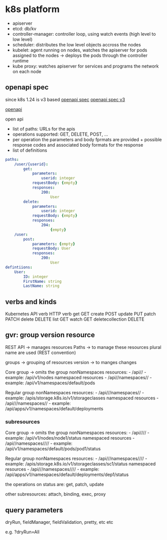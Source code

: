 # k8s platform

- apiserver
- etcd: db/kv
- controller-manager: controller loop, using watch events (high level to low level)
- scheduler: distributes the low level objects accross the nodes
- kubelet: agent running on nodes, watches the apiserver for pods assigned to the nodes -> deploys the pods through the controller runtime
- kube proxy: watches apiserver for services and programs the network on each node

## openapi spec

since k8s 1.24 is v3 based
[openapi spec](https://github.com/kubernetes/kubernetes/tree/master/api/openapi-spec)
[openapi spec v3](https://github.com/kubernetes/kubernetes/tree/master/api/openapi-spec/v3)

[openapi](https://kubernetes.io/docs/reference/kubernetes-api/)

open api
- list of paths: URLs for the apis
- operations supported: GET, DELETE, POST, ...
- per operation the parameters and body fprmats are provided + possible response codes and associated body formats for the response
- list of definitions

```yaml
paths:
    /user/{userid}:
        get:
            parameters:
                userid: integer
            requestBody: {empty}
            responses:
                200:
                    User
        delete:
            parameters:
                userid: integer
            requestBody: {empty}
            responses:
                204:
                    {empty}
    /user:
        post:
            parameters: {empty}
            requestBody: User
            responses:
                200:
                    User
defintiions:
    User:
        ID: integer
        FirstName: string
        LastName: string
```

## verbs and kinds

Kubernetes API verb     HTTP verb
get                         GET
create                      POST
update                      PUT
patch                       PATCH
delete                      DELETE
list                        GET
watch                       GET
deletecollection            DELETE

## gvr: group version resource

REST API -> manages resources
Paths -> to manage these resources plural name are used (REST convention)

groups -> grouping of resources
version -> to manges changes

Core group -> omits the group
    nonNamespaces resources:
        - /api/<version>/<plural-resource-name> 
        - example: /api/v1/nodes
    namespaced resources
        - /api/<version>/namespaces/<ns>/<plural-resource-name> 
        - example: /api/v1/namespaces/default/pods

Regular group
    nonNamespaces resources:
        - /api/<group>/<version>/namespaces/<ns>/<plural-resource-name>
        - example: /apis/storage.k8s.io/v1/storageclasses
    namespaced resources
        - /api/<group>/<version>/namespaces/<ns>/<plural-resource-name>
        - example: /api/apps/v1/namespaces/default/deployments

### subresources

Core group -> omits the group
    nonNamespaces resources:
        - /api/<version>/<plural>/<res-name>/<sub-resource>
        - example: /api/v1/nodes/node1/status
    namespaced resources
        - /api/<version>/namespaces/<ns>/<plural>/<res-name>/<sub-resource> 
        - example: /api/v1/namespaces/default/pods/pod1/status

Regular group
    nonNamespaces resources:
        - /api/<group>/<version>/namespaces/<ns>/<plural>/<res-name>/<sub-resource>
        - example: /apis/storage.k8s.io/v1/storageclasses/sc1/status
    namespaced resources
        - /api/<group>/<version>/namespaces/<ns>/<plural>/<res-name>/<sub-resource>
        - example: /api/apps/v1/namespaces/default/deployments/dep1/status

the operations on status are: get, patch, update

other subresources: attach, binding, exec, proxy

## query parameters

dryRun, fieldManager, fieldValidation, pretty, etc etc

e.g. <path>?dryRun=All